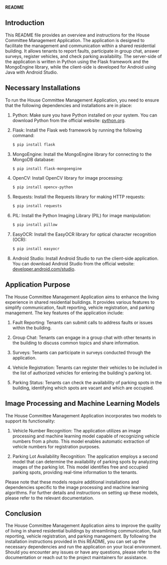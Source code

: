 **README**

## Introduction

This README file provides an overview and instructions for the House Committee Management Application. The application is designed to facilitate the management and communication within a shared residential building. It allows tenants to report faults, participate in group chat, answer surveys, register vehicles, and check parking availability. The server-side of the application is written in Python using the Flask framework and the MongoEngine library, while the client-side is developed for Android using Java with Android Studio.

## Necessary Installations

To run the House Committee Management Application, you need to ensure that the following dependencies and installations are in place:

1. Python: Make sure you have Python installed on your system. You can download Python from the official website: [python.org](https://www.python.org/).

2. Flask: Install the Flask web framework by running the following command:

   ```bash
   $ pip install flask
   ```

3. MongoEngine: Install the MongoEngine library for connecting to the MongoDB database:

   ```bash
   $ pip install flask-mongoengine
   ```

4. OpenCV: Install OpenCV library for image processing:

   ```bash
   $ pip install opencv-python
   ```

5. Requests: Install the Requests library for making HTTP requests:

   ```bash
   $ pip install requests
   ```

6. PIL: Install the Python Imaging Library (PIL) for image manipulation:

   ```bash
   $ pip install pillow
   ```

7. EasyOCR: Install the EasyOCR library for optical character recognition (OCR):

   ```bash
   $ pip install easyocr
   ```

8. Android Studio: Install Android Studio to run the client-side application. You can download Android Studio from the official website: [developer.android.com/studio](https://developer.android.com/studio).

## Application Purpose

The House Committee Management Application aims to enhance the living experience in shared residential buildings. It provides various features to simplify communication, fault reporting, vehicle registration, and parking management. The key features of the application include:

1. Fault Reporting: Tenants can submit calls to address faults or issues within the building.

2. Group Chat: Tenants can engage in a group chat with other tenants in the building to discuss common topics and share information.

3. Surveys: Tenants can participate in surveys conducted through the application.

4. Vehicle Registration: Tenants can register their vehicles to be included in the list of authorized vehicles for entering the building's parking lot.

5. Parking Status: Tenants can check the availability of parking spots in the building, identifying which spots are vacant and which are occupied.

## Image Processing and Machine Learning Models

The House Committee Management Application incorporates two models to support its functionality:

1. Vehicle Number Recognition: The application utilizes an image processing and machine learning model capable of recognizing vehicle numbers from a photo. This model enables automatic extraction of vehicle numbers for registration purposes.

2. Parking Lot Availability Recognition: The application employs a second model that can determine the availability of parking spots by analyzing images of the parking lot. This model identifies free and occupied parking spots, providing real-time information to the tenants.

Please note that these models require additional installations and dependencies specific to the image processing and machine learning algorithms. For further details and instructions on setting up these models, please refer to the relevant documentation.

## Conclusion

The House Committee Management Application aims to improve the quality of living in shared residential buildings by streamlining communication, fault reporting, vehicle registration, and parking management. By following the installation instructions provided in this README, you can set up the necessary dependencies and run the application on your local environment. Should you encounter any issues or have any questions, please refer to the documentation or reach out to the project maintainers for assistance.
